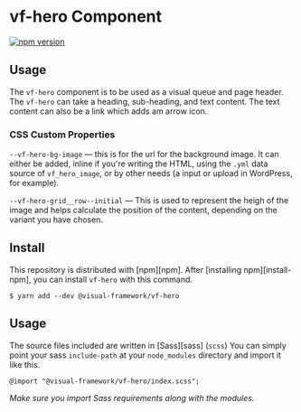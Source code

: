 # vf-hero Component

[![npm version](https://badge.fury.io/js/%40visual-framework%2Fvf-hero.svg)](https://badge.fury.io/js/%40visual-framework%2Fvf-hero)

## Usage

The `vf-hero` component is to be used as a visual queue and page header. The `vf-hero` can take a heading, sub-heading, and text content. The text content can also be a link which adds am arrow icon.


### CSS Custom Properties

`--vf-hero-bg-image` — this is for the url for the background image. It can either be added, inline if you're writing the HTML, using the `.yml` data source of `vf_hero_image`, or by other needs (a input or upload in WordPress, for example).

`--vf-hero-grid__row--initial` — This is used to represent the heigh of the image and helps calculate the position of the content, depending on the variant you have chosen.

## Install

This repository is distributed with [npm][npm]. After [installing npm][install-npm], you can install `vf-hero` with this command.

```
$ yarn add --dev @visual-framework/vf-hero
```

## Usage

The source files included are written in [Sass][sass] (`scss`) You can simply point your sass `include-path` at your `node_modules` directory and import it like this.

```
@import "@visual-framework/vf-hero/index.scss";
```

_Make sure you import Sass requirements along with the modules._
